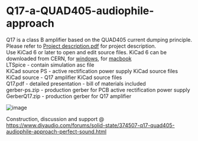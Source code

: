 # Q17-a-QUAD405-audiophile-approach
Q17 is a class B amplifier based on the QUAD405 current dumping principle.<br>
Please refer to <a href="https://github.com/tvicol/Q17-a-QUAD405-audiophile-approach/blob/main/Project%20description.pdf">Project description.pdf</a> for project description.<br>
Use KiCad 6 or later to open and edit source files.  KiCad 6 can be downloaded from CERN, for <a href="https://kicad-downloads.s3.cern.ch/index.html?prefix=windows/stable/">windows</a>, for <a href="https://kicad-downloads.s3.cern.ch/index.html?prefix=osx/stable/">macbook</a><br>
LTSpice - contain simulation asc file<br>
KiCad source PS - active rectification power supply KiCad source files<br>
KiCad source - Q17 amplifier KiCad source files<br>
Q17.pdf - detailed presentation - bill of materials included<br>
gerber-ps.zip - production gerber for PCB active rectification power supply<br>
GerberQ17.zip - production gerber for Q17 amplifier<br>

![image](https://user-images.githubusercontent.com/22703498/129330605-c93fc8af-65c4-4e56-8a2d-c02d22d79e27.png)<br>

Construction, discussion and support @ https://www.diyaudio.com/forums/solid-state/374507-q17-quad405-audiophile-approach-perfect-sound.html
